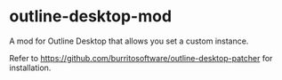# outline-desktop-mod
A mod for Outline Desktop that allows you set a custom instance.

Refer to https://github.com/burritosoftware/outline-desktop-patcher for installation.
